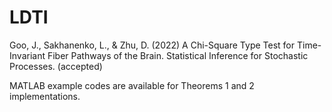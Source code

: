 # LDTI


Goo, J., Sakhanenko, L., & Zhu, D. (2022) A Chi-Square Type Test for Time-Invariant Fiber Pathways of the Brain.
Statistical Inference for Stochastic Processes. (accepted)

MATLAB example codes are available for Theorems 1 and 2 implementations.
